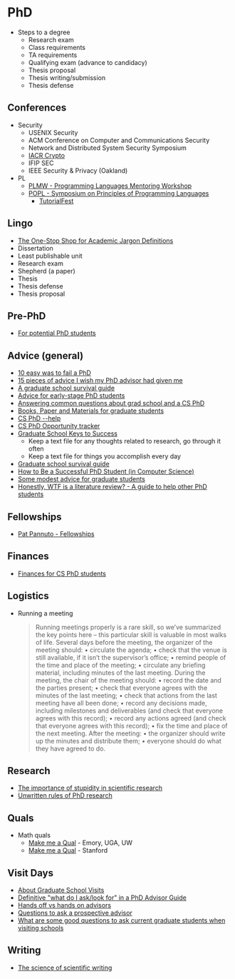 # PhD

- Steps to a degree
  - Research exam
  - Class requirements
  - TA requirements
  - Qualifying exam (advance to candidacy)
  - Thesis proposal
  - Thesis writing/submission
  - Thesis defense

## Conferences
  - Security
    - USENIX Security
    - ACM Conference on Computer and Communications Security
    - Network and Distributed System Security Symposium
    - [IACR Crypto](https://www.iacr.org/meetings/crypto/)
    - IFIP SEC
    - IEEE Security & Privacy (Oakland)
  - PL
    - [PLMW - Programming Languages Mentoring Workshop](https://conf.researchr.org/series/PLMW)
    - [POPL - Symposium on Principles of Programming Languages](https://popl22.sigplan.org/)
      - [TutorialFest](https://popl22.sigplan.org/track/POPL-2022-tutorialfest#Call-for-Tutorials)

## Lingo
- [The One-Stop Shop for Academic Jargon Definitions](https://clairekampdush.com/2016/10/21/the-one-stop-shop-for-academic-jargon-definitions/)
- Dissertation
- Least publishable unit
- Research exam
- Shepherd (a paper)
- Thesis
- Thesis defense
- Thesis proposal

## Pre-PhD
- [For potential PhD students](https://math.stanford.edu/~vakil/potentialstudents.html)

## Advice (general)
- [10 easy was to fail a PhD](http://matt.might.net/articles/ways-to-fail-a-phd/)
- [15 pieces of advice I wish my PhD advisor had given me](https://www-net.cs.umass.edu/kurose/talks/student_keynote_final.pdf)
- [A graduate school survival guide](https://www.cs.unc.edu/~azuma/hitch4.html)
- [Advice for early-stage PhD students](https://pg.ucsd.edu/early-stage-PhD-advice.htm)
- [Answering common questions about grad school and a CS PhD](https://www.youtube.com/watch?v=7aP8jGORhPk)
- [Books, Paper and Materials for graduate students](http://matt.might.net/articles/books-papers-materials-for-graduate-students/)
- [CS PhD --help](https://phdadvice.carrd.co/)
- [CS PhD Opportunity tracker](https://www.andrewkuz.net/hci-opportunities-2022.html)
- [Graduate School Keys to Success](https://www.youtube.com/watch?v=fqPSnjewkuA&feature=youtu.be)
  - Keep a text file for any thoughts related to research, go through it often
  - Keep a text file for things you accomplish every day
- [Graduate school survival guide](http://faculty.washington.edu/wpratt/survive.htm)
- [How to Be a Successful PhD Student (in Computer Science)](https://people.cs.umass.edu/~wallach/how_to_be_a_successful_phd_student.pdf)
- [Some modest advice for graduate students](https://faculty.washington.edu/hueyrb/pdfs/advice.pdf)
- [Honestly, WTF is a literature review? - A guide to help other PhD students](https://www.reddit.com/r/PhD/comments/q1t1wt/honestly_wtf_is_a_literature_review_a_guide_to/)

## Fellowships
- [Pat Pannuto - Fellowships](https://patpannuto.com/fellowships.html)

## Finances
- [Finances for CS PhD students](https://da-data.blogspot.com/2016/09/finances-for-cs-phd-students.html)

## Logistics
- Running a meeting
  > Running meetings properly is a rare skill, so we’ve summarized the key
    points here – this particular skill is valuable in most walks of life.
    Several days before the meeting, the organizer of the meeting should:
      • circulate the agenda;
      • check that the venue is still available, if it isn’t the supervisor’s office;
      • remind people of the time and place of the meeting;
      • circulate any briefing material, including minutes of the last meeting.
    During the meeting, the chair of the meeting should:
      • record the date and the parties present;
      • check that everyone agrees with the minutes of the last meeting;
      • check that actions from the last meeting have all been done;
      • record any decisions made, including milestones and deliverables (and check that everyone agrees with this record);
      • record any actions agreed (and check that everyone agrees with this record);
      • fix the time and place of the next meeting.
    After the meeting:
      • the organizer should write up the minutes and distribute them;
      • everyone should do what they have agreed to do.

## Research
- [The importance of stupidity in scientific research](https://journals.biologists.com/jcs/article/121/11/1771/30038/The-importance-of-stupidity-in-scientific-research)
- [Unwritten rules of PhD research](http://postgrado.bio.uc.cl/wp-content/uploads/2014/11/Unwritten-Rules-of-PhD-Research.pdf)

## Quals
- Math quals
  - [Make me a Qual](https://dzackgarza.com/makemeaqual/) - Emory, UGA, UW
  - [Make me a Qual](https://stanford.edu/~jonlove/qual/makeit.html) - Stanford

## Visit Days
- [About Graduate School Visits](https://koronkevi.ch/posts/grad-school-visits.html)
- [Definitive "what do I ask/look for" in a PhD Advisor Guide](https://www.cs.columbia.edu/wp-content/uploads/2019/03/Get-Advisor.pdf)
- [Hands off vs hands on advisors](https://twitter.com/AlexTamkin/status/1364856222642413575)
- [Questions to ask a prospective advisor](https://blog.ml.cmu.edu/2020/03/02/questions-to-ask-a-prospective-ph-d-advisor-on-visit-day-with-thorough-and-forthright-explanations/)
- [What are some good questions to ask current graduate students when visiting schools](https://academia.stackexchange.com/questions/353/what-are-some-good-questions-to-ask-current-graduate-students-when-visiting-scho)

## Writing
- [The science of scientific writing](https://psychology.yale.edu/sites/default/files/gopenswan_onsciencewriting.pdf)
